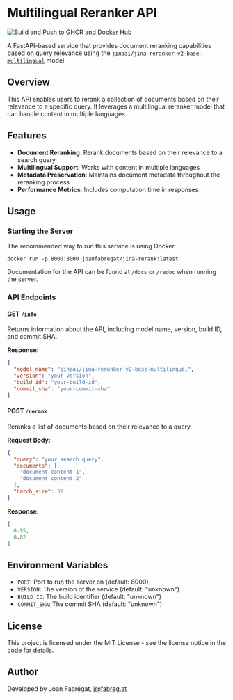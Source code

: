 # Multilingual Reranker API

[![Build and Push to GHCR and Docker Hub](https://github.com/joanfabregat/jina-rerank/actions/workflows/build.yaml/badge.svg)](https://github.com/joanfabregat/jina-rerank/actions/workflows/build.yaml)

A FastAPI-based service that provides document reranking capabilities based on query relevance using the
[`jinaai/jina-reranker-v2-base-multilingual`](https://huggingface.co/jinaai/jina-reranker-v2-base-multilingual) model.

## Overview

This API enables users to rerank a collection of documents based on their relevance to a specific query. It leverages a
multilingual reranker model that can handle content in multiple languages.

## Features

- **Document Reranking**: Rerank documents based on their relevance to a search query
- **Multilingual Support**: Works with content in multiple languages
- **Metadata Preservation**: Maintains document metadata throughout the reranking process
- **Performance Metrics**: Includes computation time in responses

## Usage

### Starting the Server

The recommended way to run this service is using Docker.

```shell
docker run -p 8000:8000 joanfabregat/jina-rerank:latest
```

Documentation for the API can be found at `/docs` or `/redoc` when running the server.

### API Endpoints

#### GET `/info`

Returns information about the API, including model name, version, build ID, and commit SHA.

**Response:**

```json
{
  "model_name": "jinaai/jina-reranker-v2-base-multilingual",
  "version": "your-version",
  "build_id": "your-build-id",
  "commit_sha": "your-commit-sha"
}
```

#### POST `/rerank`

Reranks a list of documents based on their relevance to a query.

**Request Body:**

```json
{
  "query": "your search query",
  "documents": [
    "document content 1",
    "document content 2"
  ],
  "batch_size": 32
}
```

**Response:**

```json
[
  0.95,
  0.82
]
```

## Environment Variables

- `PORT`: Port to run the server on (default: 8000)
- `VERSION`: The version of the service (default: "unknown")
- `BUILD_ID`: The build identifier (default: "unknown")
- `COMMIT_SHA`: The commit SHA (default: "unknown")

## License

This project is licensed under the MIT License - see the license notice in the code for details.

## Author

Developed by Joan Fabrégat, j@fabreg.at